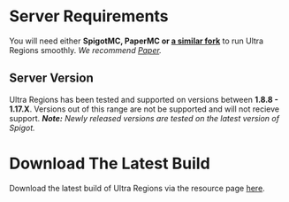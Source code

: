 # Server Requirements
You will need either **SpigotMC, PaperMC or [a similar fork](https://github.com/SpiritenHasArrived/MC/blob/main/Server_Side/server_jars.md#bukkit--a-z)** to run Ultra Regions smoothly. *We recommend [Paper](https://papermc.io/downloads).*
<br>

## Server Version
Ultra Regions has been tested and supported on versions between **1.8.8 - 1.17.X**. Versions out of this range are not be supported and will not recieve support.
***Note:*** *Newly released versions are tested on the latest version of Spigot.*
<br>

# Download The Latest Build
Download the latest build of Ultra Regions via the resource page [here](https://www.spigotmc.org/resources/ultra-regions.58317/). <!--- < CHOOSE PLUGIN FROM AUTHOR PAGE -->